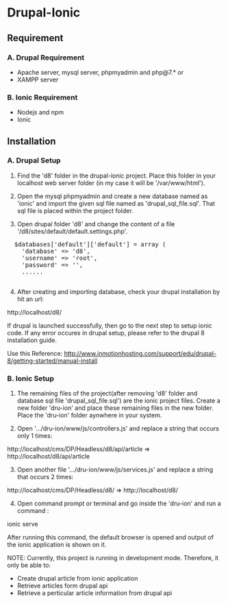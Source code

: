 # Drupal-Ionic

## Requirement

### A. Drupal Requirement

- Apache server, mysql server, phpmyadmin and php@7.*
or
- XAMPP server

### B. Ionic Requirement

- Nodejs and npm
- Ionic

## Installation

### A. Drupal Setup

1. Find the 'd8' folder in the drupal-ionic project. Place this folder in your localhost web server folder (in my case it will be '/var/www/html').

2. Open the mysql phpmyadmin and create a new database named as 'ionic' and import the given sql file named as 'drupal_sql_file.sql'. That sql file is placed within the project folder.

3. Open drupal folder 'd8' and change the content of a file '<path-to-localhost-folder>/d8/sites/default/default.settings.php'.

  <pre>
  $databases['default']['default'] = array (
    'database' => 'd8',
    'username' => 'root',
    'password' => '<mysql-password-if-any>',
    ......
  </pre>

4. After creating and importing database, check your drupal installation by hit an url: 

  http://localhost/d8/
  
If drupal is launched successfully, then go to the next step to setup ionic code. If any error occures in drupal setup, please refer to the drupal 8 installation guide.

Use this Reference: http://www.inmotionhosting.com/support/edu/drupal-8/getting-started/manual-install

### B. Ionic Setup

1. The remaining files of the project(after removing 'd8' folder and database sql file 'drupal_sql_file.sql') are the ionic project files. Create a new folder 'dru-ion' and place these remaining files in the new folder. Place the 'dru-ion' folder aynwhere in your system.

2. Open '.../dru-ion/www/js/controllers.js' and replace a string that occurs only 1 times:

  http://localhost/cms/DP/Headless/d8/api/article   =>    http://localhost/d8/api/article

3. Open another file '.../dru-ion/www/js/services.js' and replace a string that occurs 2 times:

  http://localhost/cms/DP/Headless/d8/  =>  http://localhost/d8/

4. Open command prompt or terminal and go inside the 'dru-ion' and run a command : 
  
  ionic serve
  
After running this command, the default browser is opened and output of the ionic application is shown on it.


NOTE: Currently, this project is running in development mode. Therefore, it only be able to: 
- Create drupal article from ionic application 
- Retrieve articles form drupal api
- Retrieve a perticular article information from drupal api
